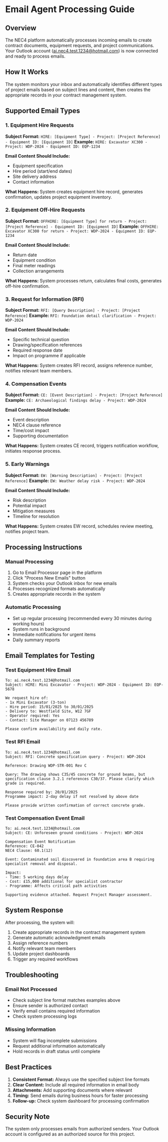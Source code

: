 # Email Agent Processing Guide

## Overview
The NEC4 platform automatically processes incoming emails to create contract documents, equipment requests, and project communications. Your Outlook account (ai.nec4.test.1234@hotmail.com) is now connected and ready to process emails.

## How It Works
The system monitors your inbox and automatically identifies different types of project emails based on subject lines and content, then creates the appropriate records in your contract management system.

## Supported Email Types

### 1. Equipment Hire Requests
**Subject Format:** `HIRE: [Equipment Type] - Project: [Project Reference] - Equipment ID: [Equipment ID]`
**Example:** `HIRE: Excavator XC300 - Project: WDP-2024 - Equipment ID: EQP-1234`

**Email Content Should Include:**
- Equipment specification
- Hire period (start/end dates)
- Site delivery address
- Contact information

**What Happens:** System creates equipment hire record, generates confirmation, updates project equipment inventory.

### 2. Equipment Off-Hire Requests
**Subject Format:** `OFFHIRE: [Equipment Type] for return - Project: [Project Reference] - Equipment ID: [Equipment ID]`
**Example:** `OFFHIRE: Excavator XC300 for return - Project: WDP-2024 - Equipment ID: EQP-1234`

**Email Content Should Include:**
- Return date
- Equipment condition
- Final meter readings
- Collection arrangements

**What Happens:** System processes return, calculates final costs, generates off-hire confirmation.

### 3. Request for Information (RFI)
**Subject Format:** `RFI: [Query Description] - Project: [Project Reference]`
**Example:** `RFI: Foundation detail clarification - Project: WDP-2024`

**Email Content Should Include:**
- Specific technical question
- Drawing/specification references
- Required response date
- Impact on programme if applicable

**What Happens:** System creates RFI record, assigns reference number, notifies relevant team members.

### 4. Compensation Events
**Subject Format:** `CE: [Event Description] - Project: [Project Reference]`
**Example:** `CE: Archaeological findings delay - Project: WDP-2024`

**Email Content Should Include:**
- Event description
- NEC4 clause reference
- Time/cost impact
- Supporting documentation

**What Happens:** System creates CE record, triggers notification workflow, initiates response process.

### 5. Early Warnings
**Subject Format:** `EW: [Warning Description] - Project: [Project Reference]`
**Example:** `EW: Weather delay risk - Project: WDP-2024`

**Email Content Should Include:**
- Risk description
- Potential impact
- Mitigation measures
- Timeline for resolution

**What Happens:** System creates EW record, schedules review meeting, notifies project team.

## Processing Instructions

### Manual Processing
1. Go to Email Processor page in the platform
2. Click "Process New Emails" button
3. System checks your Outlook inbox for new emails
4. Processes recognized formats automatically
5. Creates appropriate records in the system

### Automatic Processing
- Set up regular processing (recommended every 30 minutes during working hours)
- System runs in background
- Immediate notifications for urgent items
- Daily summary reports

## Email Templates for Testing

### Test Equipment Hire Email
```
To: ai.nec4.test.1234@hotmail.com
Subject: HIRE: Mini Excavator - Project: WDP-2024 - Equipment ID: EQP-5678

We request hire of:
- 1x Mini Excavator (3-ton)
- Hire period: 15/01/2025 to 30/01/2025
- Delivery to: Westfield Site, W12 7GF
- Operator required: Yes
- Contact: Site Manager on 07123 456789

Please confirm availability and daily rate.
```

### Test RFI Email
```
To: ai.nec4.test.1234@hotmail.com
Subject: RFI: Concrete specification query - Project: WDP-2024

Reference: Drawing WDP-STR-001 Rev C

Query: The drawing shows C35/45 concrete for ground beams, but specification clause 3.2.1 references C30/37. Please clarify which grade is required.

Response required by: 20/01/2025
Programme impact: 2-day delay if not resolved by above date

Please provide written confirmation of correct concrete grade.
```

### Test Compensation Event Email
```
To: ai.nec4.test.1234@hotmail.com
Subject: CE: Unforeseen ground conditions - Project: WDP-2024

Compensation Event Notification
Reference: CE-042
NEC4 Clause: 60.1(12)

Event: Contaminated soil discovered in foundation area B requiring specialist removal and disposal.

Impact:
- Time: 5 working days delay
- Cost: £15,000 additional for specialist contractor
- Programme: Affects critical path activities

Supporting evidence attached. Request Project Manager assessment.
```

## System Response

After processing, the system will:
1. Create appropriate records in the contract management system
2. Generate automatic acknowledgment emails
3. Assign reference numbers
4. Notify relevant team members
5. Update project dashboards
6. Trigger any required workflows

## Troubleshooting

### Email Not Processed
- Check subject line format matches examples above
- Ensure sender is authorized contact
- Verify email contains required information
- Check system processing logs

### Missing Information
- System will flag incomplete submissions
- Request additional information automatically
- Hold records in draft status until complete

## Best Practices

1. **Consistent Format:** Always use the specified subject line formats
2. **Clear Content:** Include all required information in email body
3. **Attachments:** Add supporting documents where relevant
4. **Timing:** Send emails during business hours for faster processing
5. **Follow-up:** Check system dashboard for processing confirmation

## Security Note
The system only processes emails from authorized senders. Your Outlook account is configured as an authorized source for this project.